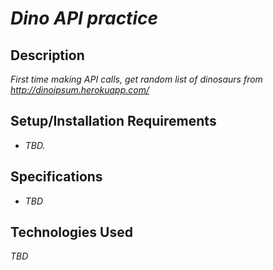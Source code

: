 # _Dino API practice_

## Description

_First time making API calls, get random list of dinosaurs from http://dinoipsum.herokuapp.com/_

## Setup/Installation Requirements

* _TBD._

## Specifications
* _TBD_

## Technologies Used

_TBD_

